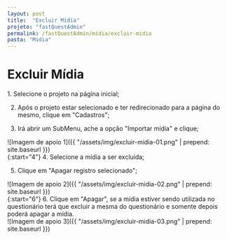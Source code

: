 ```yaml
---
layout: post
title:  "Excluir Mídia"
projeto: "fastQuestAdmin"
permalink: /fastQuestAdmin/midia/excluir-midia
pasta: "Midia"
---
```

# Excluir Mídia

<div class="row" markdown="1">
<div class="6u 12u$(small)" markdown="1">
1. Selecione o projeto na página inicial;

2. Após o projeto estar selecionado e ter redirecionado para a página do mesmo, clique em "Cadastros";

3. Irá abrir um SubMenu, ache a opção "Importar mídia" e clique;
</div>
<div class="6u 12u$(small)" markdown="1">
![Imagem de apoio 1]({{ "/assets/img/excluir-midia-01.png" | prepend: site.baseurl }})
</div>                               
</div>

<div class="row" markdown="1">
<div class="6u 12u$(small)" markdown="1">
{:start="4"}
4. Selecione a mídia a ser excluída;

5. Clique em "Apagar registro selecionado";
</div>
<div class="6u 12u$(small)" markdown="1">
![Imagem de apoio 2]({{ "/assets/img/excluir-midia-02.png" | prepend: site.baseurl }})
</div>                               
</div>

<div class="row" markdown="1">
<div class="6u 12u$(small)" markdown="1">
{:start="6"}
6. Clique em "Apagar", se a mídia estiver sendo utilizada no questionário terá que excluir a mesma do questionário e somente depois poderá apagar a mídia.
</div>
<div class="6u 12u$(small)" markdown="1">
![Imagem de apoio 3]({{ "/assets/img/excluir-midia-03.png" | prepend: site.baseurl }})
</div>                               
</div>